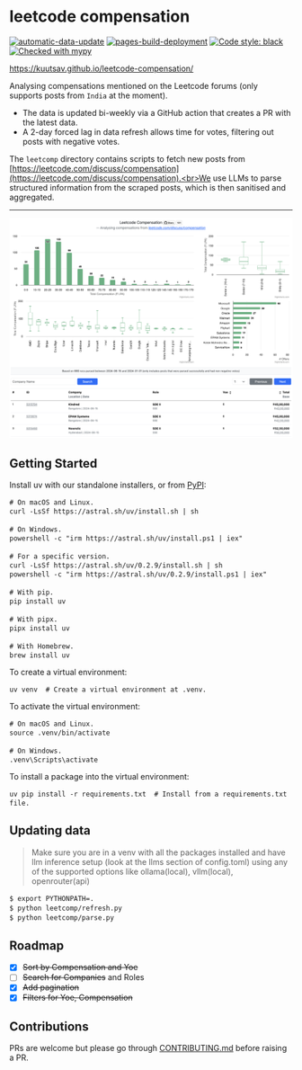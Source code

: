 # leetcode compensation

[![automatic-data-update](https://github.com/kuutsav/leetcode-compensation/actions/workflows/data-refresh.yaml/badge.svg)](https://github.com/kuutsav/leetcode-compensation/actions/workflows/data-refresh.yaml)
[![pages-build-deployment](https://github.com/kuutsav/leetcode-compensation/actions/workflows/pages/pages-build-deployment/badge.svg)](https://github.com/kuutsav/leetcode-compensation/actions/workflows/pages/pages-build-deployment)
[![Code style: black](https://img.shields.io/badge/code%20style-black-000000.svg)](https://github.com/psf/black)
[![Checked with mypy](http://www.mypy-lang.org/static/mypy_badge.svg)](http://mypy-lang.org/)

https://kuutsav.github.io/leetcode-compensation/

Analysing compensations mentioned on the Leetcode forums (only supports posts from `India` at the moment).
- The data is updated bi-weekly via a GitHub action that creates a PR with the latest data.
- A 2-day forced lag in data refresh allows time for votes, filtering out posts with negative votes.

The `leetcomp` directory contains scripts to fetch new posts from [https://leetcode.com/discuss/compensation](https://leetcode.com/discuss/compensation).<br>We use LLMs to parse structured information from the scraped posts, which is then sanitised and aggregated.

---

![image info](./assets/leetcomp.png)

## Getting Started

Install uv with our standalone installers, or from [PyPI](https://pypi.org/project/uv/):

```shell
# On macOS and Linux.
curl -LsSf https://astral.sh/uv/install.sh | sh

# On Windows.
powershell -c "irm https://astral.sh/uv/install.ps1 | iex"

# For a specific version.
curl -LsSf https://astral.sh/uv/0.2.9/install.sh | sh
powershell -c "irm https://astral.sh/uv/0.2.9/install.ps1 | iex"

# With pip.
pip install uv

# With pipx.
pipx install uv

# With Homebrew.
brew install uv
```

To create a virtual environment:

```shell
uv venv  # Create a virtual environment at .venv.
```

To activate the virtual environment:

```shell
# On macOS and Linux.
source .venv/bin/activate

# On Windows.
.venv\Scripts\activate
```

To install a package into the virtual environment:

```shell
uv pip install -r requirements.txt  # Install from a requirements.txt file.
```

## Updating data

> Make sure you are in a venv with all the packages installed and have llm inference setup (look at the llms section of config.toml) using any of the supported options like ollama(local), vllm(local), openrouter(api)

```bash
$ export PYTHONPATH=.
$ python leetcomp/refresh.py
$ python leetcomp/parse.py
```

## Roadmap

- [x] ~~Sort by Compensation and Yoe~~
- [ ] ~~Search for Companies~~ and Roles
- [x] ~~Add pagination~~
- [x] ~~Filters for Yoe, Compensation~~

## Contributions

PRs are welcome but please go through [CONTRIBUTING.md](CONTRIBUTING.md) before raising a PR.
